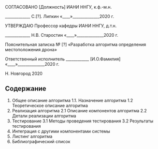 СОГЛАСОВАНО
[Должность]
ИАНИ ННГУ, к.ф.-м.н.

_____________  С.[?]. Липкин
«____»______________2020 г.

УТВЕРЖДАЮ
Профессор кафедры
ИАНИ ННГУ, д.т.н.

_____________  Н.В. Старостин
«____»______________2020 г.




Пояснительная записка № [?] «Разработка алгоритма определения местоположения дрона»



Ответственный исполнитель
____________  [И.О.Фамилия]
«____»______________2020 г.




Н. Новгород 2020






## Содержание

1. Общее описание алгоритма
1.1. Назначение алгоритма
1.2 Теоретическое описание алгоритма
2. Реализация алгоритма
2.1 Описание компонентов алгоритма
2.2 Детали реализации алгоритма
3. Тестирование
3.1 Методы проведения тестирования
3.2 Результаты тестирования
4. Интеграция с другими компонентами системы
5. Листинг алгоритма
6. Библиографический список

